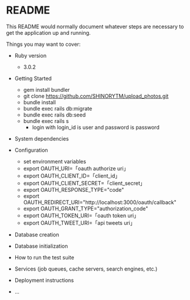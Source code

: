 # README

This README would normally document whatever steps are necessary to get the
application up and running.

Things you may want to cover:

* Ruby version
   * 3.0.2

* Getting Started
  * gem install bundler
  * git clone https://github.com/SHINORYTM/upload_photos.git
  * bundle install
  * bundle exec rails db:migrate
  * bundle exec rails db:seed
  * bundle exec rails s
    * login with login_id is user and password is password

* System dependencies

* Configuration
  * set environment variables
  * export OAUTH_URI=「oauth authorize uri」
  * export OAUTH_CLIENT_ID=「client_id」
  * export OAUTH_CLIENT_SECRET=「client_secret」
  * export OAUTH_RESPONSE_TYPE="code"
  * export OAUTH_REDIRECT_URI="http://localhost:3000/oauth/callback"
  * export OAUTH_GRANT_TYPE="authorization_code"
  * export OAUTH_TOKEN_URI=「oauth token uri」
  * export OAUTH_TWEET_URI=「api tweets uri」

* Database creation

* Database initialization

* How to run the test suite

* Services (job queues, cache servers, search engines, etc.)

* Deployment instructions

* ...
